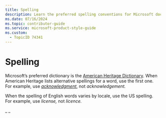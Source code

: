 ```yaml
---
title: Spelling
description: Learn the preferred spelling conventions for Microsoft documentation.
ms.date: 07/16/2024
ms.topic: contributor-guide
ms.service: microsoft-product-style-guide
ms.custom:
  - TopicID 74341
---
```



# Spelling

Microsoft’s preferred dictionary is the [American Heritage Dictionary](https://www.ahdictionary.com/word/search.html?q=licence). When American Heritage lists alternative spellings for a word, use the first one. For example, use _[acknowledgment](https://www.ahdictionary.com/word/search.html?q=acknowledgement)_, not _acknowledgement._

When the spelling of English words varies by locale, use the US spelling. For example, use _license,_ not _licence._

_ _

